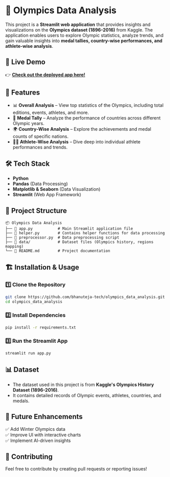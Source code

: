 # 🏅 Olympics Data Analysis  

This project is a **Streamlit web application** that provides insights and visualizations on the **Olympics dataset (1896-2016)** from Kaggle. The application enables users to explore Olympic statistics, analyze trends, and gain valuable insights into **medal tallies, country-wise performances, and athlete-wise analysis**.  

## 🚀 Live Demo  
👉 **[Check out the deployed app here!](https://olympicsdataanalysis-nhpeewuewm4gdz7rqdu3og.streamlit.app/)**  

## 📌 Features  
- 📊 **Overall Analysis** – View top statistics of the Olympics, including total editions, events, athletes, and more.  
- 🏅 **Medal Tally** – Analyze the performance of countries across different Olympic years.  
- 🌍 **Country-Wise Analysis** – Explore the achievements and medal counts of specific nations.  
- 🏃‍♂️ **Athlete-Wise Analysis** – Dive deep into individual athlete performances and trends.  

## 🛠️ Tech Stack  
- **Python**  
- **Pandas** (Data Processing)  
- **Matplotlib & Seaborn** (Data Visualization)  
- **Streamlit** (Web App Framework)  

## 📂 Project Structure  
```
📦 Olympics Data Analysis  
├── 📜 app.py           # Main Streamlit application file  
├── 📜 helper.py        # Contains helper functions for data processing  
├── 📜 preprocessor.py  # Data preprocessing script  
├── 📁 data/            # Dataset files (Olympics history, regions mapping)           
└── 📜 README.md        # Project documentation  
```  

## 🏗️ Installation & Usage  
### 1️⃣ Clone the Repository  
```bash
git clone https://github.com/bhanuteja-tech/olympics_data_analysis.git
cd olympics_data_analysis  
```
### 2️⃣ Install Dependencies  
```bash
pip install -r requirements.txt  
```
### 3️⃣ Run the Streamlit App  
```bash
streamlit run app.py  
```
  
## 📊 Dataset  
- The dataset used in this project is from **Kaggle's Olympics History Dataset (1896-2016)**.  
- It contains detailed records of Olympic events, athletes, countries, and medals.  

## 🎯 Future Enhancements  
✅ Add Winter Olympics data  
✅ Improve UI with interactive charts  
✅ Implement AI-driven insights  

## 🤝 Contributing  
Feel free to contribute by creating pull requests or reporting issues!  
